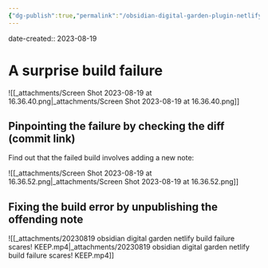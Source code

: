 ```yaml
---
{"dg-publish":true,"permalink":"/obsidian-digital-garden-plugin-netlify-build-failure-scares-obsidian/","noteIcon":"2"}
---
```


date-created:: 2023-08-19
# A surprise build failure

![[_attachments/Screen Shot 2023-08-19 at 16.36.40.png\|_attachments/Screen Shot 2023-08-19 at 16.36.40.png]]

## Pinpointing the failure by checking the diff (commit link)

Find out that the failed build involves adding a new note:

![[_attachments/Screen Shot 2023-08-19 at 16.36.52.png\|_attachments/Screen Shot 2023-08-19 at 16.36.52.png]]

## Fixing the build error by unpublishing the offending note

![[_attachments/20230819 obsidian digital garden netlify build failure scares! KEEP.mp4\|_attachments/20230819 obsidian digital garden netlify build failure scares! KEEP.mp4]]
